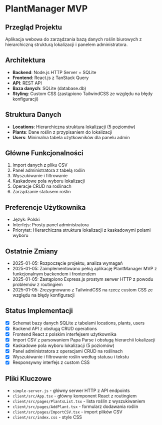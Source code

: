 # PlantManager MVP

## Przegląd Projektu
Aplikacja webowa do zarządzania bazą danych roślin biurowych z hierarchiczną strukturą lokalizacji i panelem administratora.

## Architektura
- **Backend**: Node.js HTTP Server + SQLite
- **Frontend**: React.js z TanStack Query
- **API**: REST API
- **Baza danych**: SQLite (database.db)
- **Styling**: Custom CSS (zastąpiono TailwindCSS ze względu na błędy konfiguracji)

## Struktura Danych
- **Locations**: Hierarchiczna struktura lokalizacji (5 poziomów)
- **Plants**: Dane roślin z przypisaniem do lokalizacji
- **Users**: Minimalna tabela użytkowników dla panelu admin

## Główne Funkcjonalności
1. Import danych z pliku CSV
2. Panel administratora z tabelą roślin
3. Wyszukiwanie i filtrowanie
4. Kaskadowe pola wyboru lokalizacji
5. Operacje CRUD na roślinach
6. Zarządzanie statusem roślin

## Preferencje Użytkownika
- Język: Polski
- Interfejs: Prosty panel administratora
- Priorytet: Hierarchiczna struktura lokalizacji z kaskadowymi polami wyboru

## Ostatnie Zmiany
- 2025-01-05: Rozpoczęcie projektu, analiza wymagań
- 2025-01-05: Zaimplementowano pełną aplikację PlantManager MVP z funkcjonalnym backendem i frontendem
- 2025-01-05: Zastąpiono Express.js prostym serwer HTTP z powodu problemów z routingiem
- 2025-01-05: Zrezygnowano z TailwindCSS na rzecz custom CSS ze względu na błędy konfiguracji

## Status Implementacji
- [x] Schemat bazy danych SQLite z tabelami locations, plants, users
- [x] Backend API z obsługą CRUD operations
- [x] Frontend React z polskim interfejsem użytkownika
- [x] Import CSV z parsowaniem Papa Parse i obsługą hierarchii lokalizacji
- [x] Kaskadowe pola wyboru lokalizacji (5 poziomów)
- [x] Panel administratora z operacjami CRUD na roślinach
- [x] Wyszukiwanie i filtrowanie roślin według statusu i tekstu
- [x] Responsywny interfejs z custom CSS

## Pliki Kluczowe
- `simple-server.js` - główny serwer HTTP z API endpoints
- `client/src/App.tsx` - główny komponent React z routingiem
- `client/src/pages/PlantsList.tsx` - lista roślin z wyszukiwaniem
- `client/src/pages/AddPlant.tsx` - formularz dodawania roślin
- `client/src/pages/ImportCSV.tsx` - import plików CSV
- `client/src/index.css` - style CSS
